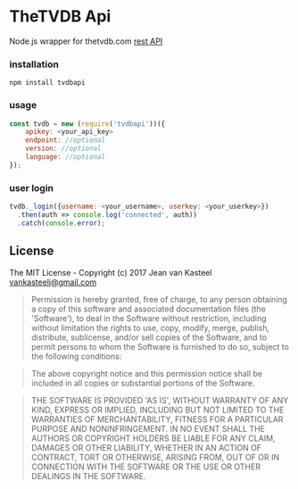 # TheTVDB Api

Node.js wrapper for thetvdb.com [rest API](https://api.thetvdb.com/swagger)

### installation

```
npm install tvdbapi
```

### usage

```js
const tvdb = new (require('tvdbapi'))({
    apikey: <your_api_key>
    endpoint: //optional
    version: //optional
    language: //optional
});
```


### user login

```js
tvdb._login({username: <your_username>, userkey: <your_userkey>})
  .then(auth => console.log('connected', auth))
  .catch(console.error);
```

## License 

The MIT License - Copyright (c) 2017 Jean van Kasteel <vankasteelj@gmail.com>

>Permission is hereby granted, free of charge, to any person obtaining
a copy of this software and associated documentation files (the
'Software'), to deal in the Software without restriction, including
without limitation the rights to use, copy, modify, merge, publish,
distribute, sublicense, and/or sell copies of the Software, and to
permit persons to whom the Software is furnished to do so, subject to
the following conditions:

>The above copyright notice and this permission notice shall be
included in all copies or substantial portions of the Software.

>THE SOFTWARE IS PROVIDED 'AS IS', WITHOUT WARRANTY OF ANY KIND,
EXPRESS OR IMPLIED, INCLUDING BUT NOT LIMITED TO THE WARRANTIES OF
MERCHANTABILITY, FITNESS FOR A PARTICULAR PURPOSE AND NONINFRINGEMENT.
IN NO EVENT SHALL THE AUTHORS OR COPYRIGHT HOLDERS BE LIABLE FOR ANY
CLAIM, DAMAGES OR OTHER LIABILITY, WHETHER IN AN ACTION OF CONTRACT,
TORT OR OTHERWISE, ARISING FROM, OUT OF OR IN CONNECTION WITH THE
SOFTWARE OR THE USE OR OTHER DEALINGS IN THE SOFTWARE.